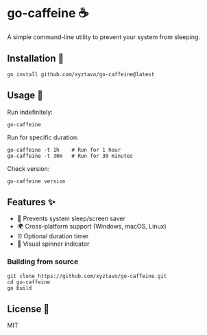 # go-caffeine ☕

A simple command-line utility to prevent your system from sleeping.

## Installation 🚀

```
go install github.com/xyztavo/go-caffeine@latest
```

## Usage 📖

Run indefinitely:
```
go-caffeine
```

Run for specific duration:
```
go-caffeine -t 1h    # Run for 1 hour
go-caffeine -t 30m   # Run for 30 minutes
```

Check version:
```
go-caffeine version
```
## Features ✨

- 💪 Prevents system sleep/screen saver
- 🌍 Cross-platform support (Windows, macOS, Linux)
- ⏰ Optional duration timer
- 🔄 Visual spinner indicator


### Building from source

```
git clone https://github.com/xyztavo/go-caffeine.git
cd go-caffeine
go build
```

## License 📄

MIT
